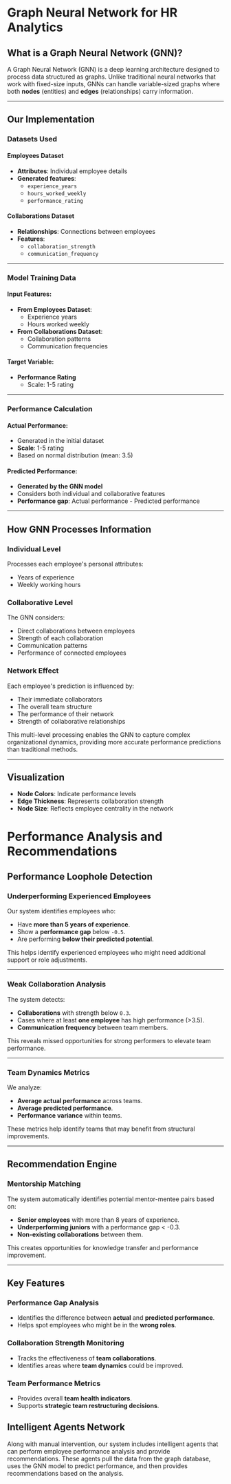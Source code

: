 # Graph Neural Network for HR Analytics

## What is a Graph Neural Network (GNN)?

A Graph Neural Network (GNN) is a deep learning architecture designed to process data structured as graphs. Unlike traditional neural networks that work with fixed-size inputs, GNNs can handle variable-sized graphs where both **nodes** (entities) and **edges** (relationships) carry information.

---

## Our Implementation

### Datasets Used

#### Employees Dataset

- **Attributes**: Individual employee details
- **Generated features**:
  - `experience_years`
  - `hours_worked_weekly`
  - `performance_rating`

#### Collaborations Dataset

- **Relationships**: Connections between employees
- **Features**:
  - `collaboration_strength`
  - `communication_frequency`

---

### Model Training Data

#### Input Features:

- **From Employees Dataset**:
  - Experience years
  - Hours worked weekly
- **From Collaborations Dataset**:
  - Collaboration patterns
  - Communication frequencies

#### Target Variable:

- **Performance Rating**
  - Scale: 1-5 rating

---

### Performance Calculation

#### Actual Performance:

- Generated in the initial dataset
- **Scale**: 1-5 rating
- Based on normal distribution (mean: 3.5)

#### Predicted Performance:

- **Generated by the GNN model**
- Considers both individual and collaborative features
- **Performance gap**: Actual performance - Predicted performance

---

## How GNN Processes Information

### Individual Level

Processes each employee's personal attributes:

- Years of experience
- Weekly working hours

### Collaborative Level

The GNN considers:

- Direct collaborations between employees
- Strength of each collaboration
- Communication patterns
- Performance of connected employees

### Network Effect

Each employee's prediction is influenced by:

- Their immediate collaborators
- The overall team structure
- The performance of their network
- Strength of collaborative relationships

This multi-level processing enables the GNN to capture complex organizational dynamics, providing more accurate performance predictions than traditional methods.

---

## Visualization

- **Node Colors**: Indicate performance levels
- **Edge Thickness**: Represents collaboration strength
- **Node Size**: Reflects employee centrality in the network

# Performance Analysis and Recommendations

## Performance Loophole Detection

### Underperforming Experienced Employees

Our system identifies employees who:

- Have **more than 5 years of experience**.
- Show a **performance gap** below `-0.5`.
- Are performing **below their predicted potential**.

This helps identify experienced employees who might need additional support or role adjustments.

---

### Weak Collaboration Analysis

The system detects:

- **Collaborations** with strength below `0.3`.
- Cases where at least **one employee** has high performance (>3.5).
- **Communication frequency** between team members.

This reveals missed opportunities for strong performers to elevate team performance.

---

### Team Dynamics Metrics

We analyze:

- **Average actual performance** across teams.
- **Average predicted performance**.
- **Performance variance** within teams.

These metrics help identify teams that may benefit from structural improvements.

---

## Recommendation Engine

### Mentorship Matching

The system automatically identifies potential mentor-mentee pairs based on:

- **Senior employees** with more than 8 years of experience.
- **Underperforming juniors** with a performance gap < -0.3.
- **Non-existing collaborations** between them.

This creates opportunities for knowledge transfer and performance improvement.

---

## Key Features

### Performance Gap Analysis

- Identifies the difference between **actual** and **predicted performance**.
- Helps spot employees who might be in the **wrong roles**.

### Collaboration Strength Monitoring

- Tracks the effectiveness of **team collaborations**.
- Identifies areas where **team dynamics** could be improved.

### Team Performance Metrics

- Provides overall **team health indicators**.
- Supports **strategic team restructuring decisions**.

## Intelligent Agents Network

Along with manual intervention, our system includes intelligent agents that can perform employee performance analysis and provide recommendations. These agents pull the data from the graph database, uses the GNN model to predict performance, and then provides recommendations based on the analysis.
